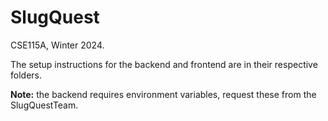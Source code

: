 # SlugQuest

CSE115A, Winter 2024.

The setup instructions for the backend and frontend are in their respective folders.

**Note:** the backend requires environment variables, request these from the SlugQuestTeam.
